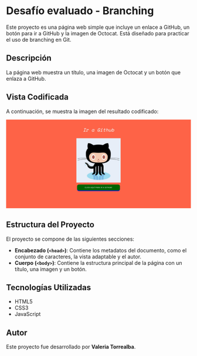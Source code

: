 # Desafío evaluado - Branching

Este proyecto es una página web simple que incluye un enlace a GitHub, un botón para ir a GitHub y la imagen de Octocat. Está diseñado para practicar el uso de branching en Git.

## Descripción

La página web muestra un título, una imagen de Octocat y un botón que enlaza a GitHub.

## Vista Codificada

A continuación, se muestra la imagen del resultado codificado:

![Branching](assets/screenshot/Branching.png)

## Estructura del Proyecto

El proyecto se compone de las siguientes secciones:

- **Encabezado (`<head>`)**: Contiene los metadatos del documento, como el conjunto de caracteres, la vista adaptable y el autor.
- **Cuerpo (`<body>`)**: Contiene la estructura principal de la página con un título, una imagen y un botón.

## Tecnologías Utilizadas

- HTML5
- CSS3
- JavaScript

## Autor

Este proyecto fue desarrollado por **Valeria Torrealba**.
